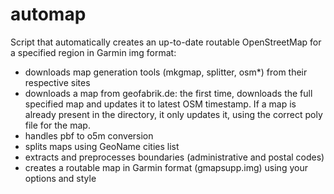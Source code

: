 automap
=======

Script that automatically creates an up-to-date routable OpenStreetMap for a specified region in Garmin img format:

- downloads map generation tools (mkgmap, splitter, osm*) from their respective sites
- downloads a map from geofabrik.de: the first time, downloads the full specified map and updates it to latest OSM timestamp. If a map is already present in the directory, it only updates it, using the correct poly file for the map.
- handles pbf to o5m conversion
- splits maps using GeoName cities list
- extracts and preprocesses boundaries (administrative and postal codes)
- creates a routable map in Garmin format (gmapsupp.img) using your options and style
